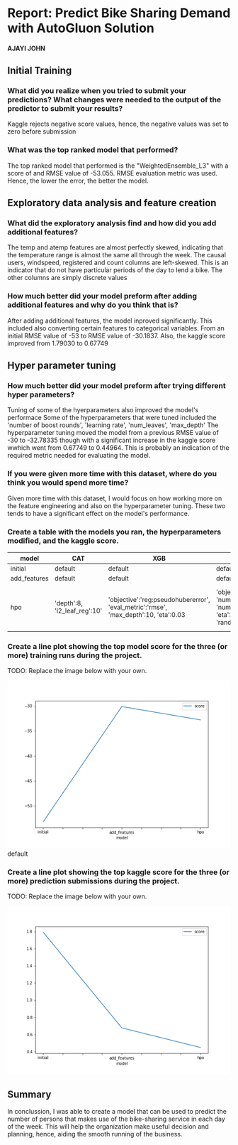 # Report: Predict Bike Sharing Demand with AutoGluon Solution
#### AJAYI JOHN

## Initial Training
### What did you realize when you tried to submit your predictions? What changes were needed to the output of the predictor to submit your results?
Kaggle rejects negative score values, hence, the negative values was set to zero before submission

### What was the top ranked model that performed?
The top ranked model that performed is the "WeightedEnsemble_L3" with a score  of and RMSE value of -53.055. RMSE evaluation metric was used. Hence, the lower the error, the better the model.

## Exploratory data analysis and feature creation
### What did the exploratory analysis find and how did you add additional features?
The temp and atemp features are almost perfectly skewed, indicating that the temperature range is almost the same all through the week. 
The causal users, windspeed, registered and count columns are left-skewed. This is an indicator that  do not have particular periods of the day to lend a bike.
The other columns are simply discrete values

### How much better did your model preform after adding additional features and why do you think that is?
After adding additional features, the model inproved significantly. This included also converting certain features to categorical variables.
From an initial RMSE value of -53 to RMSE value of -30.1837. Also, the kaggle score improved from 1.79030 to 0.67749

## Hyper parameter tuning
### How much better did your model preform after trying different hyper parameters?
Tuning of some of the hyerparameters also improved the model's performace
Some of the hyperparameters that were tuned included the 'number of boost rounds', 'learning rate',  'num_leaves', 'max_depth'
The hyperparameter tuning moved the model from a previous RMSE value of -30 to -32.78335 though with a significant increase in the kaggle score wwhich went from 0.67749 to 0.44964. This is probably an indication of the required metric needed for evaluating the model.

### If you were given more time with this dataset, where do you think you would spend more time?
Given more time with this dataset, I would focus on how working more on the feature engineering and also on the hyperparameter tuning. These two tends to have a significant effect on the model's performance.

### Create a table with the models you ran, the hyperparameters modified, and the kaggle score.
|model|CAT|XGB|GBM|RF|score|
|--|--|--|--|--|--|
|initial|default|default|default|default|1.79030|
|add_features|default|default|default|default|0.67749|
|hpo|'depth':8, 'l2_leaf_reg':10'|'objective':'reg:pseudohubererror', 'eval_metric':'rmse', 'max_depth':10, 'eta':0.03|'objective':'regression_l1', 'num_boost_round':500, 'num_leaves':50, 'eta':0.001, 'random_state'=32|'n_estimators':500, 'max_depth':8, 'min_samples_split':4, 'min_samples_leaf':3, 'max_features':'auto', 'random_state':32|0.44964|

### Create a line plot showing the top model score for the three (or more) training runs during the project.

TODO: Replace the image below with your own.

![model_train_score.png](img/model_train_score.png)default

### Create a line plot showing the top kaggle score for the three (or more) prediction submissions during the project.

TODO: Replace the image below with your own.

![model_test_score.png](img/model_test_score.png)

## Summary
In conclussion, I was able to create a model that can be used to predict the number of persons that makes use of the bike-sharing service in each day of the week. This will help the organization make useful decision and planning, hence, aiding the smooth running of the business.